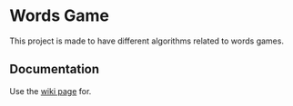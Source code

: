 # Words Game  
This project is made to have different algorithms related to words games.  
## Documentation  
Use the [wiki page](https://github.com/cGIfl300/words_game/wiki) for.
